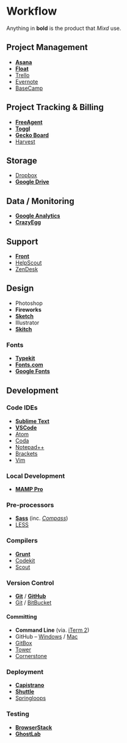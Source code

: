 # Workflow

Anything in __bold__ is the product that _Mixd_ use.

## Project Management
* [__Asana__](https://asana.com/)
* [__Float__](http://float.com/)
* [Trello](https://trello.com/)
* [Evernote](https://evernote.com/)
* [BaseCamp](https://basecamp.com/)

## Project Tracking & Billing
* [__FreeAgent__](http://www.freeagent.com/)
* [__Toggl__](https://toggl.com/)
* [__Gecko Board__](https://www.geckoboard.com/)
* [Harvest](http://www.getharvest.com/)

## Storage
* [Dropbox](https://www.dropbox.com/)
* [__Google Drive__](https://www.google.com/drive/)

## Data / Monitoring
* [__Google Analytics__](https://analytics.google.com)
* [__CrazyEgg__](https://www.crazyegg.com/)

## Support
* [__Front__](https://frontapp.com/)
* [HelpScout](https://www.helpscout.net/)
* [ZenDesk](http://www.zendesk.com/)

## Design
* Photoshop
* __Fireworks__
* [__Sketch__](https://www.sketchapp.com/)
* Illustrator
* [__Skitch__](https://evernote.com/products/skitch)

### Fonts
* [__Typekit__](https://typekit.com/)
* [__Fonts.com__](https://www.fonts.com/)
* [__Google Fonts__](https://fonts.google.com/)

## Development

### Code IDEs
* [__Sublime Text__](http://www.sublimetext.com/)
* [__VSCode__](https://code.visualstudio.com/)
* [Atom](https://atom.io/)
* [Coda](http://panic.com/coda/)
* [Notepad++](http://notepad-plus-plus.org/)
* [Brackets](http://brackets.io/)
* [Vim](http://www.vim.org/)

### Local Development
* [__MAMP Pro__](https://www.mamp.info/en/downloads/)

### Pre-processors
* [__Sass__](http://sass-lang.com/) (inc. [*Compass*](http://compass-style.org/))
* [LESS](http://www.lesscss.org/)

### Compilers
* [__Grunt__](http://gruntjs.com/)
* [Codekit](http://incident57.com/codekit/)
* [Scout](http://scout-app.io/)

### Version Control
* [__Git__](http://git-scm.com/) / [__GitHub__](https://github.com/)
* [Git](http://git-scm.com/) / [BitBucket](https://bitbucket.org/)

#### Committing
* __Command Line__ (via. [iTerm 2](https://www.iterm2.com/))
* GitHub – [Windows](http://windows.github.com/) / [Mac](http://mac.github.com/)
* [GitBox](http://gitboxapp.com/)
* [Tower](http://www.git-tower.com/)
* [Cornerstone](http://www.zennaware.com/cornerstone/index.php)

### Deployment
* [__Capistrano__](http://capistranorb.com/)
* [__Shuttle__](http://fitztrev.github.io/shuttle/)
* [Springloops](https://springloops.io/)

### Testing
* [__BrowserStack__](http://www.browserstack.com/)
* [__GhostLab__](http://vanamco.com/ghostlab/)